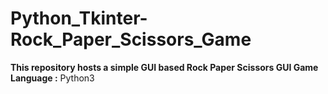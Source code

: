 # Python_Tkinter-Rock_Paper_Scissors_Game
**This repository hosts a simple GUI based Rock Paper Scissors GUI Game** 
**Language :** Python3

